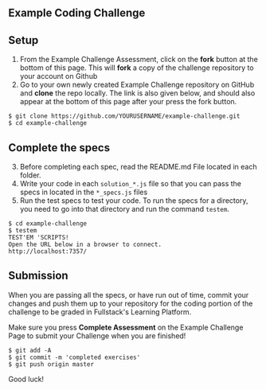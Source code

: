 ## Example Coding Challenge

## Setup

1. From the Example Challenge Assessment, click on the **fork** button at the bottom of this page. This will **fork** a copy of the challenge repository to your account on Github
2. Go to your own newly created Example Challenge repository on GitHub and **clone** the repo locally. The link is also given below, and should also appear at the bottom of this page after your press the fork button.

```
$ git clone https://github.com/YOURUSERNAME/example-challenge.git
$ cd example-challenge
```


## Complete the specs

3. Before completing each spec, read the README.md File located in each folder.
4. Write your code in each `solution_*.js` file so that you can pass the specs in located in the `*_specs.js` files
5. Run the test specs to test your code. To run the specs for a directory, you need to go into that directory and run the command `testem`.

```
$ cd example-challenge
$ testem
TEST'EM 'SCRIPTS!
Open the URL below in a browser to connect.
http://localhost:7357/
```

## Submission

When you are passing all the specs, or have run out of time, commit your changes and push them up to your repository for the coding portion of the challenge to be graded in Fullstack's Learning Platform.

Make sure you press **Complete Assessment** on the Example Challenge Page to submit your Challenge when you are finished!

```
$ git add -A
$ git commit -m 'completed exercises'
$ git push origin master
```

Good luck!
